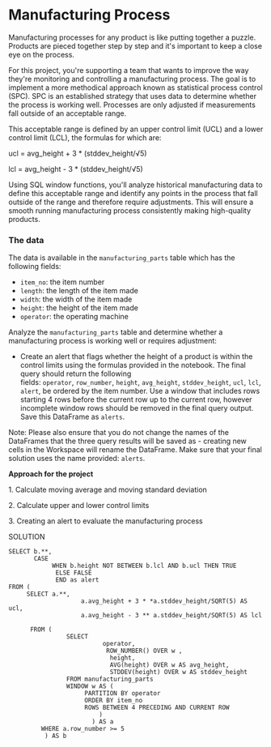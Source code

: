 # Manufacturing Process

Manufacturing processes for any product is like putting together a puzzle. Products are pieced together step by step and it's important to keep a close eye on the process.

For this project, you're supporting a team that wants to improve the way they're monitoring and controlling a manufacturing process. The goal is to implement a more methodical approach known as statistical process control (SPC). SPC is an established strategy that uses data to determine whether the process is working well. Processes are only adjusted if measurements fall outside of an acceptable range.

This acceptable range is defined by an upper control limit (UCL) and a lower control limit (LCL), the formulas for which are:

ucl = avg_height + 3 * (stddev_height/√5)

lcl = avg_height - 3 * (stddev_height/√5)

Using SQL window functions, you'll analyze historical manufacturing data to define this acceptable range and identify any points in the process that fall outside of the range and therefore require adjustments. This will ensure a smooth running manufacturing process consistently making high-quality products.

### The data

The data is available in the `manufacturing_parts` table which has the following fields:

- `item_no`: the item number
- `length`: the length of the item made
- `width`: the width of the item made
- `height`: the height of the item made
- `operator`: the operating machine

Analyze the `manufacturing_parts` table and determine whether a manufacturing process is working well or requires adjustment:

- Create an alert that flags whether the height of a product is within the control limits using the formulas provided in the notebook. The final query should return the following fields: `operator`, `row_number`, `height`, `avg_height`, `stddev_height`, `ucl`, `lcl`, `alert`, be ordered by the item number. Use a window that includes rows starting 4 rows before the current row up to the current row, however incomplete window rows should be removed in the final query output. Save this DataFrame as `alerts`.

Note: Please also ensure that you do not change the names of the DataFrames that the three query results will be saved as - creating new cells in the Workspace will rename the DataFrame. Make sure that your final solution uses the name provided: `alerts`.

**Approach for the project**

1. Calculate moving average and moving standard deviation

2. Calculate upper and lower control limits

3. Creating an alert to evaluate the manufacturing process

SOLUTION

```
SELECT b.**,
       CASE
            WHEN b.height NOT BETWEEN b.lcl AND b.ucl THEN TRUE
             ELSE FALSE
             END as alert
FROM (
     SELECT a.**,
                    a.avg_height + 3 * *a.stddev_height/SQRT(5) AS ucl,
                    a.avg_height - 3 ** a.stddev_height/SQRT(5) AS lcl

      FROM (
                SELECT
                          operator,
                           ROW_NUMBER() OVER w ,
                            height,
                            AVG(height) OVER w AS avg_height,
                            STDDEV(height) OVER w AS stddev_height
                FROM manufacturing_parts
                WINDOW w AS (
                     PARTITION BY operator
                     ORDER BY item_no
                     ROWS BETWEEN 4 PRECEDING AND CURRENT ROW
                         )
                       ) AS a
         WHERE a.row_number >= 5
          ) AS b
```
